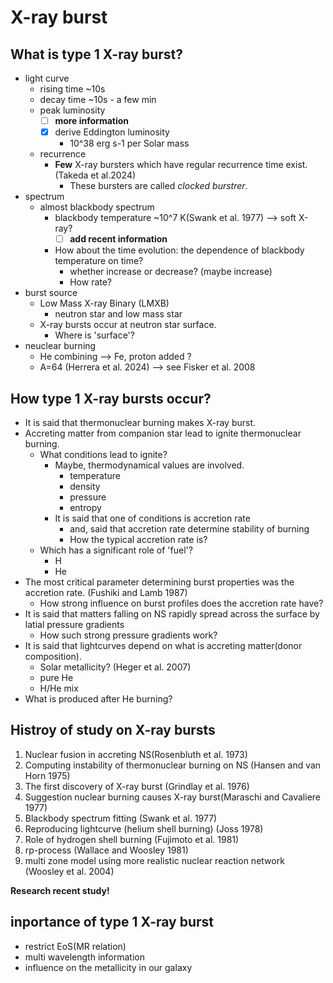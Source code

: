 # X-ray burst

## What is type 1 X-ray burst?
- light curve
  - rising time ~10s
  - decay time ~10s - a few min
  - peak luminosity 
    - [ ] **more information**
    - [x] derive Eddington luminosity
      - 10^38 erg s-1 per Solar mass
  - recurrence
    - **Few** X-ray bursters which have regular recurrence time exist. (Takeda et al.2024)
      - These bursters are called *clocked burstrer*.
- spectrum
  - almost blackbody spectrum
    - blackbody temperature ~10^7 K(Swank et al. 1977) --> soft X-ray?
      - [ ] **add recent information**
    - How about the time evolution: the dependence of blackbody temperature on time?
      - whether increase or decrease? (maybe increase)
      - How rate?
- burst source
  - Low Mass X-ray Binary (LMXB)
    - neutron star and low mass star
  - X-ray bursts occur at neutron star surface.
    - Where is 'surface'?
- neuclear burning
  - He combining --> Fe, proton added ?
  - A=64 (Herrera et al. 2024) --> see Fisker et al. 2008

## How type 1 X-ray bursts occur?
- It is said that thermonuclear burning makes X-ray burst.
- Accreting matter from companion star lead to ignite thermonuclear burning.
  - What conditions lead to ignite?
    - Maybe, thermodynamical values are involved.
      - temperature
      - density
      - pressure
      - entropy
    - It is said that one of conditions is accretion rate
      - and, said that accretion rate determine stability of burning
      - How the typical accretion rate is?
  - Which has a significant role of 'fuel'?
    - H
    - He
- The most critical parameter determining burst properties was the accretion rate. (Fushiki and Lamb 1987)
  - How strong influence on burst profiles does the accretion rate have?
- It is said that matters falling on NS rapidly spread across the surface by latial pressure gradients
  - How such strong pressure gradients work?
- It is said that lightcurves depend on what is accreting matter(donor composition).
  - Solar metallicity? (Heger et al. 2007)
  - pure He
  - H/He mix
- What is produced after He burning?

## Histroy of study on X-ray bursts
1. Nuclear fusion in accreting NS(Rosenbluth et al. 1973) 
2. Computing instability of thermonuclear burning on NS (Hansen and van Horn 1975)
3. The first discovery of X-ray burst (Grindlay et al. 1976)
4. Suggestion nuclear burning causes X-ray burst(Maraschi and Cavaliere 1977)
5. Blackbody spectrum fitting (Swank et al. 1977)
6. Reproducing lightcurve (helium shell burning) (Joss 1978)
7. Role of hydrogen shell burning (Fujimoto et al. 1981)
8. rp-process (Wallace and Woosley 1981)
9. multi zone model using more realistic nuclear reaction network (Woosley et al. 2004)

**Research recent study!**

## inportance of type 1 X-ray burst
- restrict EoS(MR relation)
- multi wavelength information
- influence on the metallicity in our galaxy
